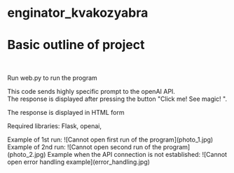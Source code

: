 # enginator_kvakozyabra
<h1>Basic outline of project</h1>
<br>
<p> Run web.py to run the program </p>
<p>This code sends highly specific prompt to the openAI API. <br> The response is displayed after pressing the button "Click me! See magic! ".<br> </p>
<p>The response is displayed in HTML form</p>
<p>Required libraries: Flask, openai, </p>
Example of 1st run: 
![Cannot open first run of the program](photo_1.jpg)
Example of 2nd run: 
![Cannot open second run of the program](photo_2.jpg)
Example when the API connection is not established: 
![Cannot open error handling example](error_handling.jpg)

